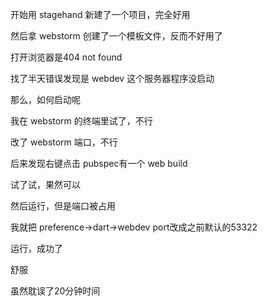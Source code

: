 开始用 stagehand 新建了一个项目，完全好用

然后拿 webstorm 创建了一个模板文件，反而不好用了

打开浏览器是404 not found

找了半天错误发现是 webdev 这个服务器程序没启动

那么，如何启动呢

我在 webstorm 的终端里试了，不行

改了 webstorm 端口，不行

后来发现右键点击 pubspec有一个 web build

试了试，果然可以

然后运行，但是端口被占用

我就把 preference->dart->webdev port改成之前默认的53322

运行，成功了

舒服

虽然耽误了20分钟时间
